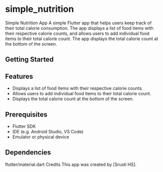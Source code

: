 # simple_nutrition

Simple Nutrition App
A simple Flutter app that helps users keep track of their total calorie consumption. The app displays a list of food items with their respective calorie counts, and allows users to add individual food items to their total calorie count. The app displays the total calorie count at the bottom of the screen.

## Getting Started

## Features
* Displays a list of food items with their respective calorie counts.
* Allows users to add individual food items to their total calorie count.
* Displays the total calorie count at the bottom of the screen.

## Prerequisites
* Flutter SDK
* IDE (e.g. Android Studio, VS Code)
* Emulator or physical device

## Dependencies

flutter/material.dart Credits This app was created by [Srusti HS].
